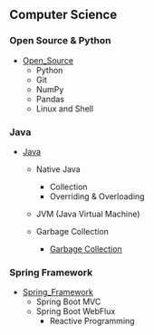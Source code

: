 ## Computer Science



### Open Source & Python

- [Open_Source](./Open_Source)
  - Python
  - Git
  - NumPy
  - Pandas
  - Linux and Shell



### Java

- [Java](./Java/Java.md)
  - Native Java
    - Collection
    - Overriding & Overloading
  
  - JVM (Java Virtual Machine)
  - Garbage Collection
    - [Garbage Collection](./Java/Garbage_Collection.md)
  



### Spring Framework

- [Spring_Framework](./Spring_Framework)
  - Spring Boot MVC
  - Spring Boot WebFlux
    - Reactive Programming